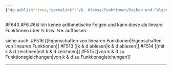 ```yaml
---
{"dg-publish":true,"permalink":"/6. Klasse/Funktionen/Reihen und Folgen/Arithmetische Folge als lineare Funktion/"}
---
```


#F643 #F6 #6kl
Ich kenne arithmetische Folgen und kann diese als lineare Funktionen über ℕ bzw. ℕ∗ auffassen.

siehe auch:
#F516 [[Eigenschaften von linearen Funktionen\|Eigenschaften von linearen Funktionen]]
#F513 [[k & d ablesen\|k & d ablesen]]
#F514 [[mit k & d zeichnen\|mit k & d zeichnen]]
#F515 [[von k & d  zu Funktionsgleichungen\|von k & d  zu Funktionsgleichungen]]
___
